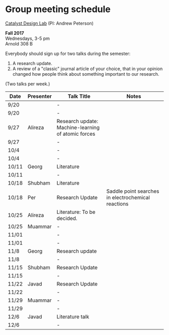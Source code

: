 # Group meeting schedule #
[Catalyst Design Lab](http://brown.edu/go/catalyst) (PI: Andrew Peterson)

**Fall 2017**  
Wednesdays, 3-5 pm  
Arnold 308 B

Everybody should sign up for two talks during the semester:

1. A research update.
2. A review of a "classic" journal article of your choice, that in your opinion changed how people think about something important to our research.

(Two talks per week.)


|   Date     |   Presenter   |   Talk Title                                              |   Notes   |
| ---------- | ------------- | --------------------------------------------------------- | --------- |
| 9/20  |        |   -            |  |
| 9/20  |        |   -            |  |
| 9/27  | Alireza|   Research update: Machine-learning of atomic forces             |  |
| 9/27  |        |   -            |  |
| 10/4  |        |   -            |  |
| 10/4  |        |   -            |  |
| 10/11  |   Georg     |   Literature            |  |
| 10/11  |        |   -            |  |
| 10/18  |   Shubham       |  Literature          |   |
| 10/18  |   Per     |    Research Update   | Saddle point searches in electrochemical reactions |
| 10/25  | Alireza|   Literature: To be decided.             |  |
| 10/25  | Muammar       |   -            |  |
| 11/01  |        |   -            |  |
| 11/01  |        |   -            |  |
| 11/8  |   Georg     |   Research update            |  |
| 11/8  |        |   -            |  |
| 11/15  |    Shubham     |      Research Update      |   |
| 11/15  |        |   -            |  |
| 11/22  |   Javad     | Research Update           |  |
| 11/22  |        |   -            |  |
| 11/29  |   Muammar  |   -            |  |
| 11/29  |      |   -            |  |
| 12/6  |   Javad     |   Literature talk  |  |
| 12/6  |        |   -            |  |